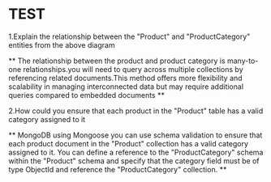 # TEST
1.Explain the relationship between the "Product" and "ProductCategory" entities from the above diagram

** The relationship between the product and product category is  many-to-one relationships.you will need to query across multiple collections by referencing related documents.This method offers more flexibility and scalability in managing interconnected data but may require additional queries compared to embedded documents **

2.How could you ensure that each product in the "Product" table has a valid category assigned to it 

** MongoDB using Mongoose  you can use schema validation to ensure that each product document in the "Product" collection has a valid category assigned to it. You can define a reference to the "ProductCategory" schema within the "Product" schema and specify that the category field must be of type ObjectId and reference the "ProductCategory" collection. **
